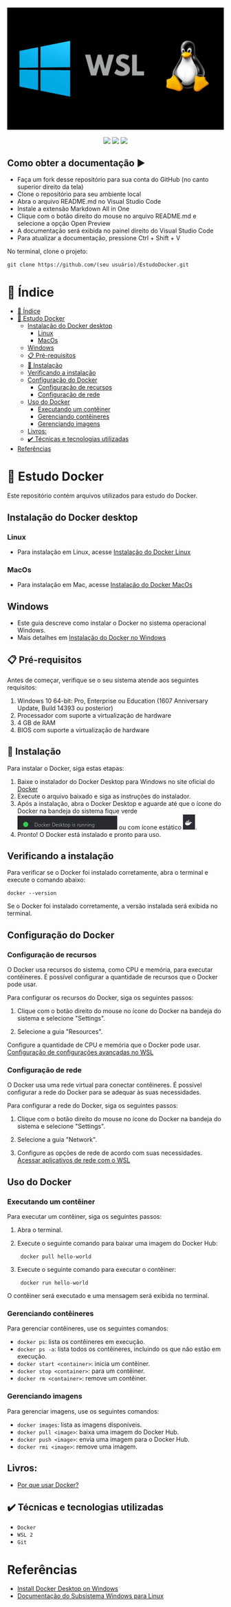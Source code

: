 ![Docker + WSL + Linux](/Imagens/template.jpg)


<p align="center">
<img src="http://img.shields.io/static/v1?label=STATUS&message=EM%20DESENVOLVIMENTO&color=GREEN&style=for-the-badge"/>
<img src="http://img.shields.io/static/v1?label=Docker&message=v4.20.1&color=blue&style=for-the-badge"/>
<img src="http://img.shields.io/static/v1?label=WSL&message=2&color=green&style=for-the-badge"/>
</p>

## Como obter a documentação :arrow_forward:

- Faça um fork desse repositório para sua conta do GitHub (no canto superior direito da tela)
- Clone o repositório para seu ambiente local
- Abra o arquivo README.md no Visual Studio Code
- Instale a extensão Markdown All in One
- Clique com o botão direito do mouse no arquivo README.md e selecione a opção Open Preview
- A documentação será exibida no painel direito do Visual Studio Code
- Para atualizar a documentação, pressione Ctrl + Shift + V


No terminal, clone o projeto: 

    git clone https://github.com/(seu usuário)/EstudoDocker.git    


# 📖 Índice

- [📖 Índice](#-índice)
- [🚀 Estudo Docker](#-estudo-docker)
  - [Instalação do Docker desktop](#instalação-do-docker-desktop)
    - [Linux](#linux)
    - [MacOs](#macos)
  - [Windows](#windows)
  - [📋 Pré-requisitos](#-pré-requisitos)
  - [🔧 Instalação](#-instalação)
  - [Verificando a instalação](#verificando-a-instalação)
  - [Configuração do Docker](#configuração-do-docker)
    - [Configuração de recursos](#configuração-de-recursos)
    - [Configuração de rede](#configuração-de-rede)
  - [Uso do Docker](#uso-do-docker)
    - [Executando um contêiner](#executando-um-contêiner)
    - [Gerenciando contêineres](#gerenciando-contêineres)
    - [Gerenciando imagens](#gerenciando-imagens)
  - [Livros:](#livros)
  - [✔️ Técnicas e tecnologias utilizadas](#️-técnicas-e-tecnologias-utilizadas)
- [Referências](#referências)



# 🚀 Estudo Docker

Este repositório contém arquivos utilizados para estudo do Docker.


## Instalação do Docker desktop 

### Linux

- Para instalação em Linux, acesse [Instalação do Docker Linux](/1%20-%20Introdução/8%20-%20Instalação%20do%20docker%20no%20linux.txt)

### MacOs

- Para instalação em Mac, acesse [Instalação do Docker MacOs](/1%20-%20Introdução/7%20-%20Instalação%20docker%20no%20mac.txt)

## Windows
- Este guia descreve como instalar o Docker no sistema operacional Windows.
- Mais detalhes em [Instalação do Docker no Windows](/1%20-%20Introdução/6%20-%20Instalação%20do%20docker%20no%20windows.txt)

## 📋 Pré-requisitos
Antes de começar, verifique se o seu sistema atende aos seguintes requisitos:

1. Windows 10 64-bit: Pro, Enterprise ou Education (1607 Anniversary Update, Build 14393 ou posterior)
2. Processador com suporte a virtualização de hardware
3. 4 GB de RAM
4. BIOS com suporte a virtualização de hardware

## 🔧 Instalação
Para instalar o Docker, siga estas etapas:

1. Baixe o instalador do Docker Desktop para Windows no site oficial do [Docker](https://www.docker.com/products/docker-desktop)
2. Execute o arquivo baixado e siga as instruções do instalador.
3. Após a instalação, abra o Docker Desktop e aguarde até que o ícone do Docker na bandeja do sistema fique verde ![Status](/Imagens/Status%20docker.png) ou com ícone estático ![ícone](/Imagens/Icone%20Docker.png).
4. Pronto! O Docker está instalado e pronto para uso.

## Verificando a instalação
Para verificar se o Docker foi instalado corretamente, abra o terminal e execute o comando abaixo:

    docker --version

Se o Docker foi instalado corretamente, a versão instalada será exibida no terminal.

## Configuração do Docker

### Configuração de recursos

O Docker usa recursos do sistema, como CPU e memória, para executar contêineres. É possível configurar a quantidade de recursos que o Docker pode usar.

Para configurar os recursos do Docker, siga os seguintes passos:

1. Clique com o botão direito do mouse no ícone do Docker na bandeja do sistema e selecione "Settings".
 
2. Selecione a guia "Resources".

Configure a quantidade de CPU e memória que o Docker pode usar.
[Configuração de configurações avançadas no WSL](https://learn.microsoft.com/pt-br/windows/wsl/wsl-config)

### Configuração de rede
O Docker usa uma rede virtual para conectar contêineres. É possível configurar a rede do Docker para se adequar às suas necessidades.

Para configurar a rede do Docker, siga os seguintes passos:

1. Clique com o botão direito do mouse no ícone do Docker na bandeja do sistema e selecione "Settings".

2. Selecione a guia "Network".

3. Configure as opções de rede de acordo com suas necessidades.
[Acessar aplicativos de rede com o WSL](https://learn.microsoft.com/pt-br/windows/wsl/networking)

## Uso do Docker
### Executando um contêiner

Para executar um contêiner, siga os seguintes passos:

1. Abra o terminal.

2. Execute o seguinte comando para baixar uma imagem do Docker Hub:

        docker pull hello-world

3. Execute o seguinte comando para executar o contêiner:

        docker run hello-world

O contêiner será executado e uma mensagem será exibida no terminal.

### Gerenciando contêineres

Para gerenciar contêineres, use os seguintes comandos:

- ``docker ps``: lista os contêineres em execução.
- ``docker ps -a``: lista todos os contêineres, incluindo os que não estão em execução.
- ``docker start <container>``: inicia um contêiner.
- ``docker stop <container>``: para um contêiner.
- ``docker rm <container>``: remove um contêiner.

### Gerenciando imagens

Para gerenciar imagens, use os seguintes comandos:

- ``docker images``: lista as imagens disponíveis.
- ``docker pull <image>``: baixa uma imagem do Docker Hub.
- ``docker push <image>``: envia uma imagem para o Docker Hub.
- ``docker rmi <image>``: remove uma imagem.

## Livros:

- [Por que usar Docker?](https://stack.desenvolvedor.expert/appendix/docker/porque.html)


## ✔️ Técnicas e tecnologias utilizadas

- ``Docker``
- ``WSL 2``
- ``Git``

# Referências
- [Install Docker Desktop on Windows](https://docs.docker.com/desktop/install/windows-install/)
- [Documentação do Subsistema Windows para Linux](https://learn.microsoft.com/pt-br/windows/wsl/)
